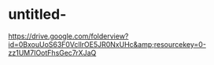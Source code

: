 # untitled-
https://drive.google.com/folderview?id=0BxouUoS63F0VcllrOE5JR0NxUHc&amp;resourcekey=0-zz1UM7IOotFhsGec7rXJaQ

